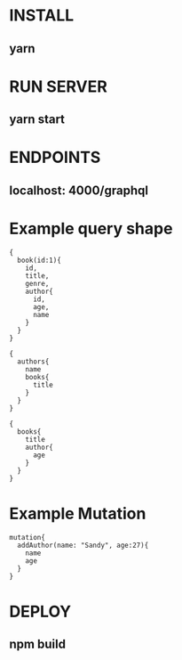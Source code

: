 # INSTALL 
## yarn 

# RUN SERVER 
## yarn start 
# ENDPOINTS 
## localhost: 4000/graphql 

# Example query shape
```
{
  book(id:1){
    id,
    title,
    genre,
    author{
      id,
      age,
      name
    }
  }
}
```

```
{
  authors{
    name
    books{
      title
    }
  }
}
```

```
{
  books{
    title
    author{
      age
    }
  }
}
```

# Example Mutation
```
mutation{
  addAuthor(name: "Sandy", age:27){
    name
    age
  }
}
```

# DEPLOY 
## npm build
